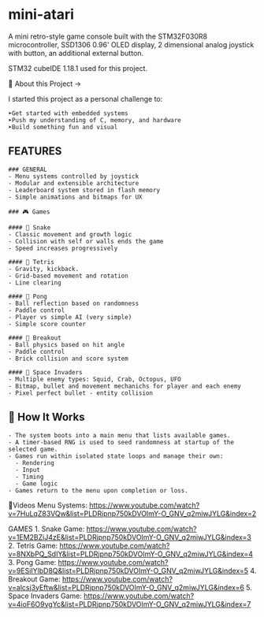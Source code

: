 # mini-atari

A mini retro-style game console built with the STM32F030R8 microcontroller, SSD1306 0.96' OLED display, 2 dimensional analog joystick with button, an additional external button.

STM32 cubeIDE 1.18.1 used for this project.

📌 About this Project ->

I started this project as a personal challenge to:

    ➤Get started with embedded systems
    ➤Push my understanding of C, memory, and hardware
    ➤Build something fun and visual
    
    
## FEATURES

    ### GENERAL
    - Menu systems controlled by joystick
    - Modular and extensible architecture
    - Leaderboard system stored in flash memory
    - Simple animations and bitmaps for UX
    
    ### 🎮 Games
    
    #### 🐍 Snake
    - Classic movement and growth logic
    - Collision with self or walls ends the game
    - Speed increases progressively
    
    #### 🧩 Tetris
    - Gravity, kickback.
    - Grid-based movement and rotation
    - Line clearing
    
    #### 🏓 Pong
    - Ball reflection based on randomness
    - Paddle control
    - Player vs simple AI (very simple)
    - Simple score counter
    
    #### 🧱 Breakout
    - Ball physics based on hit angle
    - Paddle control
    - Brick collision and score system
    
    #### 👾 Space Invaders
    - Multiple enemy types: Squid, Crab, Octopus, UFO
    - Bitmap, bullet and movement mechanichs for player and each enemy
    - Pixel perfect bullet - entity collision


## 🔧 How It Works
    - The system boots into a main menu that lists available games.
    - A timer-based RNG is used to seed randomness at startup of the selected game.
    - Games run within isolated state loops and manage their own:
      - Rendering
      - Input
      - Timing
      - Game logic
    - Games return to the menu upon completion or loss.


🎥Videos
    Menu Systems: https://www.youtube.com/watch?v=7HuLqZ83VQw&list=PLDRjpnp750kDVOImY-O_GNV_q2miwJYLG&index=2

GAMES
    1. Snake Game: https://www.youtube.com/watch?v=1EM2BZiJ4zE&list=PLDRjpnp750kDVOImY-O_GNV_q2miwJYLG&index=3
    2. Tetris Game: https://www.youtube.com/watch?v=8NXbPQ_SdIY&list=PLDRjpnp750kDVOImY-O_GNV_q2miwJYLG&index=4
    3. Pong Game: https://www.youtube.com/watch?v=9ESiIYlbD8Q&list=PLDRjpnp750kDVOImY-O_GNV_q2miwJYLG&index=5
    4. Breakout Game: https://www.youtube.com/watch?v=alcsj3yEftw&list=PLDRjpnp750kDVOImY-O_GNV_q2miwJYLG&index=6
    5. Space Invaders Game: https://www.youtube.com/watch?v=4ioF6O9ygYc&list=PLDRjpnp750kDVOImY-O_GNV_q2miwJYLG&index=7

